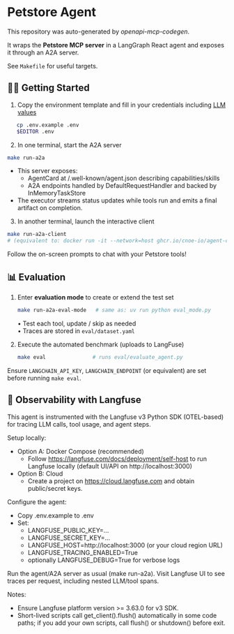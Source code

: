 # Petstore Agent

This repository was auto-generated by *openapi-mcp-codegen*.

It wraps the **Petstore MCP server** in a LangGraph
React agent and exposes it through an A2A server.


See `Makefile` for useful targets.

## 🏃‍♂️ Getting Started

1.  Copy the environment template and fill in your credentials including [LLM values](https://cnoe-io.github.io/ai-platform-engineering/getting-started/docker-compose/configure-llms)
```bash
   cp .env.example .env
   $EDITOR .env
   ```


2.  In one terminal, start the A2A server  
   ```bash
   make run-a2a
   ```

   - This server exposes:
     - AgentCard at /.well-known/agent.json describing capabilities/skills
     - A2A endpoints handled by DefaultRequestHandler and backed by InMemoryTaskStore
   - The executor streams status updates while tools run and emits a final artifact on completion.



3.  In another terminal, launch the interactive client  
   ```bash
   make run-a2a-client
   # (equivalent to: docker run -it --network=host ghcr.io/cnoe-io/agent-chat-cli:stable)
   ```


Follow the on-screen prompts to chat with your Petstore tools!


## 📊 Evaluation

1.  Enter **evaluation mode** to create or extend the test set  

    ```bash
    make run-a2a-eval-mode   # same as: uv run python eval_mode.py
    ```

    • Test each tool, update / skip as needed  
    • Traces are stored in `eval/dataset.yaml`

2.  Execute the automated benchmark (uploads to LangFuse)  
    ```bash
    make eval               # runs eval/evaluate_agent.py
    ```

Ensure `LANGCHAIN_API_KEY`, `LANGCHAIN_ENDPOINT` (or equivalent) are set before running `make eval`.


## 🔎 Observability with Langfuse

This agent is instrumented with the Langfuse v3 Python SDK (OTEL-based) for tracing LLM calls, tool usage, and agent steps.

Setup locally:

- Option A: Docker Compose (recommended)
  - Follow https://langfuse.com/docs/deployment/self-host to run Langfuse locally (default UI/API on http://localhost:3000)
- Option B: Cloud
  - Create a project on https://cloud.langfuse.com and obtain public/secret keys.

Configure the agent:

- Copy .env.example to .env
- Set:
  - LANGFUSE_PUBLIC_KEY=...
  - LANGFUSE_SECRET_KEY=...
  - LANGFUSE_HOST=http://localhost:3000  (or your cloud region URL)
  - LANGFUSE_TRACING_ENABLED=True
  - optionally LANGFUSE_DEBUG=True for verbose logs

Run the agent/A2A server as usual (make run-a2a). Visit Langfuse UI to see traces per request, including nested LLM/tool spans.

Notes:
- Ensure Langfuse platform version >= 3.63.0 for v3 SDK.
- Short-lived scripts call get_client().flush() automatically in some code paths; if you add your own scripts, call flush() or shutdown() before exit.